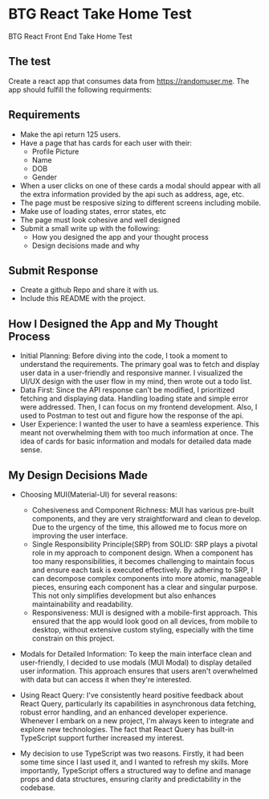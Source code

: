 # BTG React Take Home Test

BTG React Front End Take Home Test

## The test

Create a react app that consumes data from https://randomuser.me. The app should fulfill the following requirments:

## Requirements

- Make the api return 125 users.
- Have a page that has cards for each user with their:
  - Profile Picture
  - Name
  - DOB
  - Gender
- When a user clicks on one of these cards a modal should appear with all the extra information provided by the api such as address, age, etc.
- The page must be resposive sizing to different screens including mobile.
- Make use of loading states, error states, etc
- The page must look cohesive and well designed
- Submit a small write up with the following:
  - How you designed the app and your thought process
  - Design decisions made and why

## Submit Response

- Create a github Repo and share it with us.
- Include this README with the project.

## How I Designed the App and My Thought Process

- Initial Planning: Before diving into the code, I took a moment to understand the requirements. The primary goal was to fetch and display user data in a user-friendly and responsive manner. I visualized the UI/UX design with the user flow in my mind, then wrote out a todo list.
- Data First: Since the API response can't be modified, I prioritized fetching and displaying data. Handling loading state and simple error were addressed. Then, I can focus on my frontend development. Also, I used to Postman to test out and figure how the response of the api.
- User Experience: I wanted the user to have a seamless experience. This meant not overwhelming them with too much information at once. The idea of cards for basic information and modals for detailed data made sense.

## My Design Decisions Made

- Choosing MUI(Material-UI) for several reasons:

  - Cohesiveness and Component Richness: MUI has various pre-built components, and they are very straightforward and clean to develop. Due to the urgency of the time, this allowed me to focus more on improving the user interface.
  - Single Responsibility Principle(SRP) from SOLID: SRP plays a pivotal role in my approach to component design. When a component has too many responsibilities, it becomes challenging to maintain focus and ensure each task is executed effectively. By adhering to SRP, I can decompose complex components into more atomic, manageable pieces, ensuring each component has a clear and singular purpose. This not only simplifies development but also enhances maintainability and readability.
  - Responsiveness: MUI is designed with a mobile-first approach. This ensured that the app would look good on all devices, from mobile to desktop, without extensive custom styling, especially with the time constrain on this project.

- Modals for Detailed Information: To keep the main interface clean and user-friendly, I decided to use modals (MUI Modal) to display detailed user information. This approach ensures that users aren't overwhelmed with data but can access it when they're interested.

- Using React Query: I've consistently heard positive feedback about React Query, particularly its capabilities in asynchronous data fetching, robust error handling, and an enhanced developer experience. Whenever I embark on a new project, I'm always keen to integrate and explore new technologies. The fact that React Query has built-in TypeScript support further increased my interest.

- My decision to use TypeScript was two reasons. Firstly, it had been some time since I last used it, and I wanted to refresh my skills. More importantly, TypeScript offers a structured way to define and manage props and data structures, ensuring clarity and predictability in the codebase.
